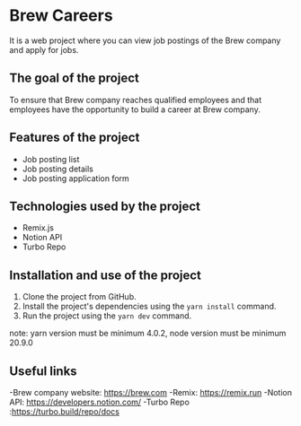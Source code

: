 # Brew Careers

It is a web project where you can view job postings of the Brew company and apply for jobs.

## The goal of the project

To ensure that Brew company reaches qualified employees and that employees have the opportunity to build a career at Brew company.

## Features of the project

- Job posting list
- Job posting details
- Job posting application form

## Technologies used by the project

- Remix.js
- Notion API
- Turbo Repo

## Installation and use of the project

1. Clone the project from GitHub.
2. Install the project's dependencies using the `yarn install` command.
3. Run the project using the `yarn dev` command.

note: yarn version must be minimum 4.0.2, node version must be minimum 20.9.0

## Useful links

-Brew company website: https://brew.com
-Remix: https://remix.run
-Notion API: https://developers.notion.com/
-Turbo Repo :https://turbo.build/repo/docs
